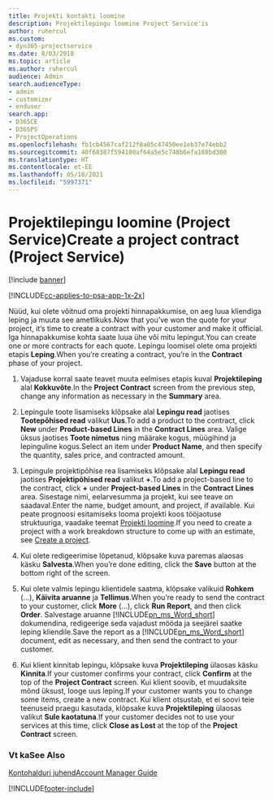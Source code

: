 ```yaml
---
title: Projekti kontakti loomine
description: Projektilepingu loomine Project Service'is
author: ruhercul
ms.custom:
- dyn365-projectservice
ms.date: 8/03/2018
ms.topic: article
ms.author: ruhercul
audience: Admin
search.audienceType:
- admin
- customizer
- enduser
search.app:
- D365CE
- D365PS
- ProjectOperations
ms.openlocfilehash: fb1cb4567caf212f8a05c47450ee1eb37e74ebb2
ms.sourcegitcommit: 40f68387f594180af64a5e5c748b6efa188bd300
ms.translationtype: HT
ms.contentlocale: et-EE
ms.lasthandoff: 05/10/2021
ms.locfileid: "5997371"
---
```

# <a name="create-a-project-contract-project-service"></a><span data-ttu-id="fbe8c-103">Projektilepingu loomine (Project Service)</span><span class="sxs-lookup"><span data-stu-id="fbe8c-103">Create a project contract (Project Service)</span></span>

[!include [banner](../includes/psa-now-project-operations.md)]

[!INCLUDE[cc-applies-to-psa-app-1x-2x](../includes/cc-applies-to-psa-app-1x-2x.md)]

<span data-ttu-id="fbe8c-104">Nüüd, kui olete võitnud oma projekti hinnapakkumise, on aeg luua kliendiga leping ja muuta see ametlikuks.</span><span class="sxs-lookup"><span data-stu-id="fbe8c-104">Now that you’ve won the quote for your project, it’s time to create a contract with your customer and make it official.</span></span> <span data-ttu-id="fbe8c-105">Iga hinnapakkumise kohta saate luua ühe või mitu lepingut.</span><span class="sxs-lookup"><span data-stu-id="fbe8c-105">You can create one or more contracts for each quote.</span></span> <span data-ttu-id="fbe8c-106">Lepingu loomisel olete oma projekti etapis **Leping**.</span><span class="sxs-lookup"><span data-stu-id="fbe8c-106">When you’re creating a contract, you’re in the **Contract** phase of your project.</span></span>  
  
1. <span data-ttu-id="fbe8c-107">Vajaduse korral saate teavet muuta eelmises etapis kuval **Projektileping** alal **Kokkuvõte**.</span><span class="sxs-lookup"><span data-stu-id="fbe8c-107">In the **Project Contract** screen from the previous step, change any information as necessary in the **Summary** area.</span></span>  
  
2. <span data-ttu-id="fbe8c-108">Lepingule toote lisamiseks klõpsake alal **Lepingu read** jaotises **Tootepõhised read** valikut **Uus**.</span><span class="sxs-lookup"><span data-stu-id="fbe8c-108">To add a product to the contract, click **New** under **Product-based Lines** in the **Contract Lines** area.</span></span> <span data-ttu-id="fbe8c-109">Valige üksus jaotises **Toote nimetus** ning määrake kogus, müügihind ja lepinguline kogus.</span><span class="sxs-lookup"><span data-stu-id="fbe8c-109">Select an item under **Product Name**, and then specify the quantity, sales price, and contracted amount.</span></span>  
  
3. <span data-ttu-id="fbe8c-110">Lepingule projektipõhise rea lisamiseks klõpsake alal **Lepingu read** jaotises **Projektipõhised read** valikut **+**.</span><span class="sxs-lookup"><span data-stu-id="fbe8c-110">To add a project-based line to the contract, click **+** under **Project-based Lines** in the **Contract Lines** area.</span></span> <span data-ttu-id="fbe8c-111">Sisestage nimi, eelarvesumma ja projekt, kui see teave on saadaval.</span><span class="sxs-lookup"><span data-stu-id="fbe8c-111">Enter the name, budget amount, and project, if available.</span></span> <span data-ttu-id="fbe8c-112">Kui peate prognoosi esitamiseks looma projekti koos tööjaotuse struktuuriga, vaadake teemat [Projekti loomine](../psa/create-project.md).</span><span class="sxs-lookup"><span data-stu-id="fbe8c-112">If you need to create a project with a work breakdown structure to come up with an estimate, see [Create a project](../psa/create-project.md).</span></span>  
  
4. <span data-ttu-id="fbe8c-113">Kui olete redigeerimise lõpetanud, klõpsake kuva paremas alaosas käsku **Salvesta**.</span><span class="sxs-lookup"><span data-stu-id="fbe8c-113">When you’re done editing, click the **Save** button at the bottom right of the screen.</span></span>  
  
5. <span data-ttu-id="fbe8c-114">Kui olete valmis lepingu klientidele saatma, klõpsake valikuid **Rohkem** (...), **Käivita aruanne** ja **Tellimus**.</span><span class="sxs-lookup"><span data-stu-id="fbe8c-114">When you’re ready to send the contract to your customer, click **More** (…), click **Run Report**, and then click **Order**.</span></span> <span data-ttu-id="fbe8c-115">Salvestage aruanne [!INCLUDE[pn_ms_Word_short](../includes/pn-ms-word-short.md)] dokumendina, redigeerige seda vajadust mööda ja seejärel saatke leping kliendile.</span><span class="sxs-lookup"><span data-stu-id="fbe8c-115">Save the report as a [!INCLUDE[pn_ms_Word_short](../includes/pn-ms-word-short.md)] document, edit as necessary, and then send the contract to your customer.</span></span>  
  
6. <span data-ttu-id="fbe8c-116">Kui klient kinnitab lepingu, klõpsake kuva **Projektileping** ülaosas käsku **Kinnita**.</span><span class="sxs-lookup"><span data-stu-id="fbe8c-116">If your customer confirms your contract, click **Confirm** at the top of the **Project Contract** screen.</span></span> <span data-ttu-id="fbe8c-117">Kui klient soovib, et muudaksite mõnd üksust, looge uus leping.</span><span class="sxs-lookup"><span data-stu-id="fbe8c-117">If your customer wants you to change some items, create a new contract.</span></span> <span data-ttu-id="fbe8c-118">Kui klient otsustab, et ei soovi teie teenuseid praegu kasutada, klõpsake kuva **Projektileping** ülaosas valikut **Sule kaotatuna**.</span><span class="sxs-lookup"><span data-stu-id="fbe8c-118">If your customer decides not to use your services at this time, click **Close as Lost** at the top of the **Project Contract** screen.</span></span>  
  
### <a name="see-also"></a><span data-ttu-id="fbe8c-119">Vt ka</span><span class="sxs-lookup"><span data-stu-id="fbe8c-119">See Also</span></span>  
 [<span data-ttu-id="fbe8c-120">Kontohalduri juhend</span><span class="sxs-lookup"><span data-stu-id="fbe8c-120">Account Manager Guide</span></span>](../psa/account-manager-guide.md)


[!INCLUDE[footer-include](../includes/footer-banner.md)]